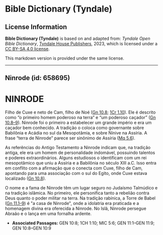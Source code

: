# Bible Dictionary (Tyndale)

## License Information

**Bible Dictionary (Tyndale)** is based on and adapted from: _Tyndale Open Bible Dictionary_, [Tyndale House Publishers](https://tyndaleopenresources.com/), 2023, which is licensed under a [CC BY-SA 4.0 license](https://creativecommons.org/licenses/by-sa/4.0/legalcode.en).

This markdown version is provided under the same license.



--------------------------------

## Ninrode (id: 658695)

NINRODE
=======

Filho de Cuxe e neto de Cam, filho de Noé ([Gn 10\.8](https://ref.ly/Gen10:8); [1Cr 1\.10](https://ref.ly/1Chr1:10)). Ele é descrito como “o primeiro homem poderoso na terra” e “um poderoso caçador” ([Gn 10\.8–9](https://ref.ly/Gen10:8-Gen10:9)). Ninrode foi o primeiro a estabelecer um grande império e era um caçador bem conhecido. A tradição o coloca como governante sobre Babilônia e Acádia no sul da Mesopotâmia, e sobre Nínive na Assíria. A frase “terra de Ninrode” parece ser sinônimo de Assíria ([Mq 5\.6](https://ref.ly/Mic5:6)).

As referências do Antigo Testamento a Ninrode indicam que, na tradição antiga, ele era um homem de personalidade indomável, possuindo talentos e poderes extraordinários. Alguns estudiosos o identificam com um rei mesopotâmico que uniu a Assíria e a Babilônia no século XIII a.C. Isso entra em conflito com a afirmação que o conecta com Cuxe, filho de Cam, apontando para uma associação com o sul do Egito, onde Cuxe estava localizado ([Gn 10\.8](https://ref.ly/Gen10:8)).

O nome e a fama de Ninrode têm um lugar seguro no Judaísmo Talmúdico e na tradição islâmica. No primeiro, ele personifica tanto a rebelião contra Deus quanto o poder militar na terra. Na tradição rabínica, a Torre de Babel ([Gn 11\.1–9](https://ref.ly/Gen11:1-Gen11:9)) é "a casa de Ninrode", onde a idolatria era praticada e a homenagem divina era oferecida a Ninrode. No Islã, Ninrode persegue Abraão e o lança em uma fornalha ardente.

* **Associated Passages:** GEN 10:8; 1CH 1:10; MIC 5:6; GEN 11:1–GEN 11:9; GEN 10:8–GEN 10:9

